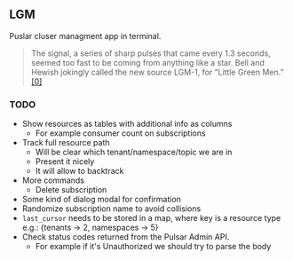 ## LGM
Puslar cluser managment app in terminal.
> The signal, a series of sharp pulses that came every 1.3 seconds, seemed too fast to be coming from anything like a star. Bell and Hewish jokingly called the new source LGM-1, for “Little Green Men.”
> [[0]](https://www.aps.org/publications/apsnews/200602/history.cfm)

### TODO
* Show resources as tables with additional info as columns
    * For example consumer count on subscriptions
* Track full resource path
    * Will be clear which tenant/namespace/topic we are in
    * Present it nicely
    * It will allow to backtrack
* More commands
    * Delete subscription
* Some kind of dialog modal for confirmation
* Randomize subscription name to avoid collisions
* `last_cursor` needs to be stored in a map, where key is a resource type e.g.: {tenants -> 2, namespaces -> 5}
* Check status codes returned from the Pulsar Admin API.
    * For example if it's Unauthorized we should try to parse the body
